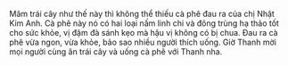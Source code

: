 Mâm trái cây như thế này thì không thể thiếu cà phê đau ra của chị Nhật Kim Anh. Cà phê này nó có hai loại nấm linh chi và đông trùng hạ thảo tốt cho sức khỏe, vị đậm đà sánh kẹo mà hậu vị không có bị chua. Đau ra cà phê vừa ngon, vừa khỏe, bảo sao nhiều người thích uống. Giờ Thanh mời mọi người cùng ăn trái cây và uống cà phê với Thanh nha.